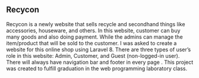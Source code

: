 ## Recycon

Recycon is a newly website that sells recycle and secondhand things like accessories, houseware, and others. In this website, customer can buy many goods and also doing payment. While the admins can manage the item/product that will be sold to the customer. I was asked to create a website for this online shop using Laravel 8. There are three types of user’s role in this website: Admin, Customer, and Guest (non-logged-in user). There will always have navigation bar and footer in every page . This project was created to fulfill graduation in the web programming laboratory class.
